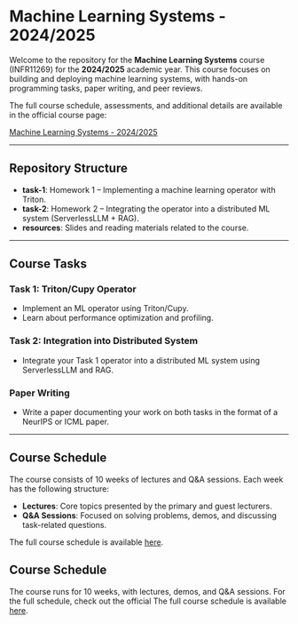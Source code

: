 # Machine Learning Systems - 2024/2025

Welcome to the repository for the **Machine Learning Systems** course (INFR11269) for the **2024/2025** academic year. This course focuses on building and deploying machine learning systems, with hands-on programming tasks, paper writing, and peer reviews.

The full course schedule, assessments, and additional details are available in the official course page:

[Machine Learning Systems - 2024/2025](http://www.drps.ed.ac.uk/24-25/dpt/cxinfr11269.htm)

---

## Repository Structure

- **task-1**: Homework 1 – Implementing a machine learning operator with Triton.
- **task-2**: Homework 2 – Integrating the operator into a distributed ML system (ServerlessLLM + RAG).
- **resources**: Slides and reading materials related to the course.

---

## Course Tasks

### Task 1: Triton/Cupy Operator
- Implement an ML operator using Triton/Cupy.
- Learn about performance optimization and profiling.

### Task 2: Integration into Distributed System
- Integrate your Task 1 operator into a distributed ML system using ServerlessLLM and RAG.

### Paper Writing
- Write a paper documenting your work on both tasks in the format of a NeurIPS or ICML paper.

---

## Course Schedule

The course consists of 10 weeks of lectures and Q&A sessions. Each week has the following structure:
- **Lectures**: Core topics presented by the primary and guest lecturers.
- **Q&A Sessions**: Focused on solving problems, demos, and discussing task-related questions.

The full course schedule is available [here](https://browser.ted.is.ed.ac.uk/generate/?courses%5B%5D=INFR11269_SS1_SEM2&period=SEM2&week=26-37).

## Course Schedule

The course runs for 10 weeks, with lectures, demos, and Q&A sessions. For the full schedule, check out the official 
The full course schedule is available [here](https://browser.ted.is.ed.ac.uk/generate/?courses%5B%5D=INFR11269_SS1_SEM2&period=SEM2&week=26-37).
